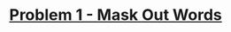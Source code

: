 <h1><a href="https://github.com/HackBulgaria/Frontend-JavaScript-2/tree/master/Application/1-Mask-Words">Problem 1 - Mask Out Words</a></h1>
